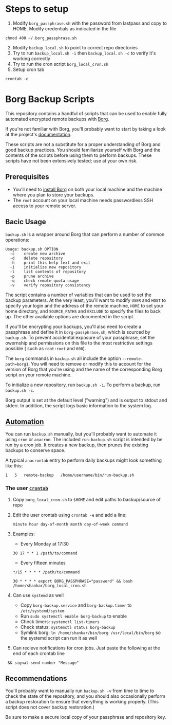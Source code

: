 # Steps to setup

1. Modify `borg_passphrase.sh` with the password from lastpass and copy to HOME.
Modify credentials as indicated in the file
~~~
chmod 400 ~/.borg_passphrase.sh
~~~
2. Modify `backup_local.sh` to point to correct repo directories
3. Try to run `backup_local.sh -i` then `backup_local.sh -c` to verify it's working correctly
4. Try to run the cron script `borg_local_cron.sh`
5. Setup cron tab
~~~
crontab -e
~~~

# Borg Backup Scripts

This repository contains a handful of scripts that can be used to enable fully
automated encrypted remote backups with [Borg][].

If you're not familiar with Borg, you'll probably want to start by taking
a look at the project's [documentation][Borg docs].

These scripts are not a substitute for a proper understanding of Borg and good
backup practices. You should familiarize yourself with Borg and the contents of
the scripts before using them to perform backups. These scripts have not been
extensively tested; use at your own risk.

## Prerequisites

- You'll need to [install Borg][] on both your local machine and the machine
  where you plan to store your backups.
- The `root` account on your local machine needs passwordless SSH access to
  your remote server.

## Bacic Usage

`backup.sh` is a wrapper around Borg that can perform a number of common
operations:

    Usage: backup.sh OPTION
      -c    create new archive
      -d    delete repository
      -h    print this help text and exit
      -i    initialize new repository
      -l    list contents of repository
      -p    prune archive
      -q    check remote quota usage
      -v    verify repository consistency

The script contains a number of variables that can be used to set the backup
parameters. At the very least, you'll want to modify `USER` and `HOST` to
specify your login and the address of the remote machine, `HOME` to set your
home directory, and `SOURCE_PATHS` and `EXCLUDE` to specify the files to back
up. The other available options are documented in the script.

If you'll be encrypting your backups, you'll also need to create a passphrase
and define it in `borg-passphrase.sh`, which is sourced by `backup.sh`. To
prevent accidental exposure of your passphrase, set the owernship and
permissions on this file to the most restrictive settings possible ( such as
`root:root` and `600`).

The `borg` commands in `backup.sh` all include the option
`--remote-path=borg1`. You will need to remove or modify this to account for
the version of Borg that you're using and the name of the corresponding Borg
script on your remote machine.

To initialize a new repository, run `backup.sh -i`. To perform a backup, run
`backup.sh -c`.

Borg output is set at the default level ("warning") and is output to
stdout and stderr. In addition, the script logs basic information to the
system log.

## [Automation](https://askubuntu.com/questions/2368/how-do-i-set-up-a-cron-job)

You can run `backup.sh` manually, but you'll probably want to automate it using
`cron` or `anacron`. The included `run-backup.sh` script is intended by be run
by a cron job. It creates a new backup, then prunes the existing backups to
conserve space.

A typical `anacrontab` entry to perform daily backups might look something
like this:

    1   5   remote-backup   /home/username/bin/run-backup.sh

### The user [`crontab`](https://crontab.guru/)

1. Copy `borg_local_cron.sh` to `$HOME` and edit paths to backup/source of repo

2. Edit the user crontab using `crontab -e` and add a line:

    ~~~
    minute hour day-of-month month day-of-week command
    ~~~

3. Examples:

    * Every Monday at 17:30

    ~~~
    30 17 * * 1 /path/to/command
    ~~~

    * Every fifteen minutes

    ~~~
    */15 * * * * /path/to/command
    ~~~

    ~~~
    30 * * * * export BORG_PASSPHRASE="password" && bash /home/shankar/borg_local_cron.sh 
    ~~~
3. Can use `systemd` as well
    * Copy `borg-backup.service` and `borg-backup.timer` to `/etc/systemd/system`
    * Run `sudo systemctl enable borg-backup` to enable
    * Check timers: `systemctl list-timers`
    * Check status: `systemctl status borg-backup` 
    * Symlink borg: `ln /home/shankar/bin/borg /usr/local/bin/borg` so the systemd script can run it as well
4. Can recieve notifications for cron jobs. Just paste the following at the end of each crontab line

~~~
 && signal-send number "Message" 
~~~
## Recommendations

You'll probably want to  manually run `backup.sh -v` from time to time to check
the state of the repository, and you should also occasionally perform a backup
restoration to ensure that everything is working properly. (This script does
not cover backup restoration.)

Be sure to make a secure local copy of your passphrase and repository key.

[Borg]: https://github.com/borgbackup/borg
[install Borg]: http://borgbackup.readthedocs.io/en/stable/installation.html
[Borg docs]: https://borgbackup.readthedocs.io/en/stable/
